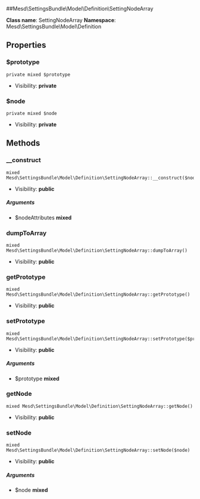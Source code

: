 ##Mesd\SettingsBundle\Model\Definition\SettingNodeArray






**Class name**: SettingNodeArray
**Namespace**: Mesd\SettingsBundle\Model\Definition





Properties
----------


### $prototype

    private mixed $prototype





* Visibility: **private**


### $node

    private mixed $node





* Visibility: **private**


Methods
-------


### __construct

    mixed Mesd\SettingsBundle\Model\Definition\SettingNodeArray::__construct($nodeAttributes)





* Visibility: **public**


##### Arguments
* $nodeAttributes **mixed**



### dumpToArray

    mixed Mesd\SettingsBundle\Model\Definition\SettingNodeArray::dumpToArray()





* Visibility: **public**




### getPrototype

    mixed Mesd\SettingsBundle\Model\Definition\SettingNodeArray::getPrototype()





* Visibility: **public**




### setPrototype

    mixed Mesd\SettingsBundle\Model\Definition\SettingNodeArray::setPrototype($prototype)





* Visibility: **public**


##### Arguments
* $prototype **mixed**



### getNode

    mixed Mesd\SettingsBundle\Model\Definition\SettingNodeArray::getNode()





* Visibility: **public**




### setNode

    mixed Mesd\SettingsBundle\Model\Definition\SettingNodeArray::setNode($node)





* Visibility: **public**


##### Arguments
* $node **mixed**


